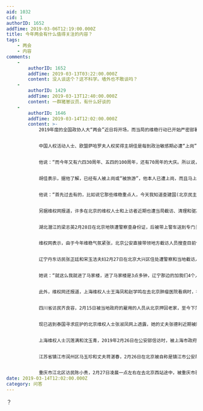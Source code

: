 ```yaml
---
aid: 1032
cid: 1
authorID: 1652
addTime: 2019-03-06T12:19:00.000Z
title: 今年两会有什么值得关注的内容？
tags:
    - 两会
    - 内容
comments:
    -
        authorID: 1652
        addTime: 2019-03-13T03:22:00.000Z
        content: 没人谈这个？这不科学。墙外也不敢谈吗？
    -
        authorID: 1429
        addTime: 2019-03-13T12:40:00.000Z
        content: 一群猪崽议员，有什么好谈的
    -
        authorID: 1646
        addTime: 2019-03-14T12:02:00.000Z
        content: >-
            2019年度的全国政协人大“两会”近日将开场，而当局的维稳行动已开始严密部署和执行，除对异议和民主人士进行监控或“旅游”外，一些在北京的维权人士和访民则被拦截、清理和驱赶。


            中国人权活动人士、欧盟萨哈罗夫人权奖得主胡佳是每到政治敏感期必遭“上岗”或“被旅游”的主要敏感人物之一。胡佳星期五接受美国之音采访时表示，“两会”维稳开启2019这一特殊敏感年的严控，可以预料，随着五四运动、六四屠杀、中共建政这些重大政治事件的“逢十”纪念日的到来，当局的维稳将特别严厉。


            他说：“而今年又有六四30周年、五四的100周年，还有70周年的大庆。所以说，两会是这些的启始，也是一个演练吧。往年有的它今年都有。也因此我们能感觉到，哪一个国家的议会开会的时候需要100多万人，就包括军队、武警、公安、国家安全，以及社会安保力量，会需要这么多人去所谓保卫。什么样的人开会如此的战战兢兢，如履薄冰，动用这么多的社会资源。但是，中国每年都会上演。如果在它的特殊年份的话，这种上演的幅度还要比其他年份加大。”


            胡佳表示，据他了解，已经有人被上岗或“被旅游”，他本人已遭上岗，而且马上就被带离北京异地监管。


            他说：“首先过去有的，比如说它那些维稳重点人，今天我知道查建国(北京民主人士)已经离京了，可能3月16号左右才能回来吧。我也知道齐志勇(六四抗暴伤残者)2月16日就‘上岗’了。我这边也是一样，我2月16日也是开始。后天的时候才离开北京，但什么时候回来没有具体告诉我。去的地方也是广东那边。”


            另据维权网报道，许多在北京的维权人士和上访者近期也遭当局截访、清理和驱离。长期在北京的辽宁抚顺马三家女子劳教所受害人朱桂芹，2月24日在北京遭警察扣押，并由抚顺市政府截访人员强行押送回抚顺，被控制在一家医院病房里，被多人换班24小时看守。朱桂芹多年前被截访回当地被看押时曾遭受过暴打。


            湖北潜江的梁志英2月28日在北京地铁遭警察查身份证，后被带上警车送到专门关押上访人员的“北京市马家楼救济服务中心”。随后被当地多人押上火车回潜江。


            维权网表示，由于今年维稳气氛紧张，北京公安直接带领地方截访人员搜查目前仍滞留在北京上访的访民。


            辽宁丹东访民张正廷和宋玉洁夫妇2月27日在北京大兴区住处遭警察和当地截访人员上门，经抗争后被送到马家楼，再被带回丹东。宋玉洁星期五对美国之音表示，她们长期在北京上访，没有任何违法行为，一到敏感时候就被驱赶。


            她说：“就这么我就进了马家楼，进了马家楼是3点多钟，辽宁那边的加我们4个人。7点半的时候又进来一批，被我们地方的公安的、政府的给我们接出来了。然后我们就回到丹东，送到一家汉庭酒店，由当地的农民每天看护我们。我说，我们也没有违法。对不对，你把我们厂子抢没了，家也抢没了。我现在要家没家，要什么没有。我在北京长期居住，已经住10年了。可是你们一到非常时期就截我们。我在12年十八大的时候被他们截了，然后还给我们打了，派出所用手铐子给押回来。眼睛没差点给我打爆了。”


            此外，维权网还报道，上海维权人士王海凤和赵学鸣在去北京肿瘤医院看病时，被上海驻京办人员拦截。湖北省襄阳市维权人士何斌、徐彩虹夫妇，2月27日在北京前门附近租住地，遭派出所和市局警察驱赶。


            四川省访民齐良容，2月15日被当地政府的雇用的人员从北京押回老家，至今下落不明。齐良容十几年的冤案未得到解决，反被地方政府强制拘留近20次。最近一次是被刑拘一年半后，去年10月无罪释放。


            现已逃到泰国寻求庇护的北京维权人士张淑凤网上透露，她的丈夫张德利近期被顺义区当局雇的人员看守，失去自由。


            上海维权人士沉莲满和沈玉青，2019年2月26日在公安部信访时，被上海市政府驻京办人员拦截，押送回上海。


            江苏省镇江市润州区马玉珍和丈夫蒋湛春，2月26日在北京被自称是镇江市公安局的人绑架，被当地公安限制了自甴。蒋湛春2015年年被陷害犯敲诈勒索罪，被关472天后2017年被无罪释放。


            重庆市江北区访民陈小贵，2月27日凌晨一点左右在去北京西站途中，被重庆市驻京办工作人员拦截并带走。
date: 2019-03-14T12:02:00.000Z
category: 问答
---
```


？
